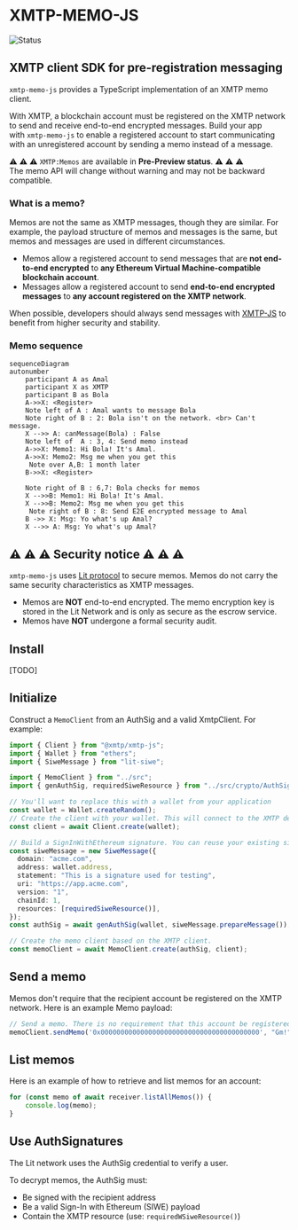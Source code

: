 # XMTP-MEMO-JS

![Status](https://img.shields.io/badge/Project_Status-Pre--Preview-orange)

## XMTP client SDK for pre-registration messaging

`xmtp-memo-js` provides a TypeScript implementation of an XMTP memo client.

With XMTP, a blockchain account must be registered on the XMTP network to send and receive end-to-end encrypted messages. Build your app with `xmtp-memo-js` to enable a registered account to start communicating with an unregistered account by sending a memo instead of a message.

:warning: :warning: :warning: `XMTP:Memos` are available in **Pre-Preview status**. :warning: :warning: :warning: <br>
The memo API will change without warning and may not be backward compatible.

### What is a memo?

Memos are not the same as XMTP messages, though they are similar. For example, the payload structure of memos and messages is the same, but memos and messages are used in different circumstances.

- Memos allow a registered account to send messages that are **not end-to-end encrypted** to **any Ethereum Virtual Machine-compatible blockchain account**.
- Messages allow a registered account to send **end-to-end encrypted messages** to **any account registered on the XMTP network**.

When possible, developers should always send messages with [XMTP-JS](https://github.com/xmtp/xmtp-js) to benefit from higher security and stability.

### Memo sequence

```mermaid
sequenceDiagram
autonumber
    participant A as Amal
    participant X as XMTP
    participant B as Bola
    A->>X: <Register>
    Note left of A : Amal wants to message Bola
    Note right of B : 2: Bola isn't on the network. <br> Can't message.
    X -->> A: canMessage(Bola) : False
    Note left of  A : 3, 4: Send memo instead
    A->>X: Memo1: Hi Bola! It's Amal.
    A->>X: Memo2: Msg me when you get this
     Note over A,B: 1 month later
    B->>X: <Register>

    Note right of B : 6,7: Bola checks for memos
    X -->>B: Memo1: Hi Bola! It's Amal.
    X -->>B: Memo2: Msg me when you get this
     Note right of B : 8: Send E2E encrypted message to Amal
    B ->> X: Msg: Yo what's up Amal?
    X -->> A: Msg: Yo what's up Amal?
```

## :warning: :warning: :warning: Security notice :warning: :warning: :warning:

`xmtp-memo-js` uses [Lit protocol](https://developer.litprotocol.com/) to secure memos. Memos do not carry the same security characteristics as XMTP messages.

- Memos are **NOT** end-to-end encrypted. The memo encryption key is stored in the Lit Network and is only as secure as the escrow service.
- Memos have **NOT** undergone a formal security audit.

## Install

[TODO]

## Initialize

Construct a `MemoClient` from an AuthSig and a valid XmtpClient. For example:

```ts
import { Client } from "@xmtp/xmtp-js";
import { Wallet } from "ethers";
import { SiweMessage } from "lit-siwe";

import { MemoClient } from "../src";
import { genAuthSig, requiredSiweResource } from "../src/crypto/AuthSig";

// You'll want to replace this with a wallet from your application
const wallet = Wallet.createRandom();
// Create the client with your wallet. This will connect to the XMTP development network by default
const client = await Client.create(wallet);

// Build a SignInWithEthereum signature. You can reuse your existing sign-in signature by adding the required resource
const siweMessage = new SiweMessage({
  domain: "acme.com",
  address: wallet.address,
  statement: "This is a signature used for testing",
  uri: "https://app.acme.com",
  version: "1",
  chainId: 1,
  resources: [requiredSiweResource()],
});
const authSig = await genAuthSig(wallet, siweMessage.prepareMessage());

// Create the memo client based on the XMTP client.
const memoClient = await MemoClient.create(authSig, client);

```

## Send a memo

Memos don't require that the recipient account be registered on the XMTP network. Here is an example Memo payload:

```ts
// Send a memo. There is no requirement that this account be registered on the XTMP network.
memoClient.sendMemo('0x0000000000000000000000000000000000000000', "Gm!")
```

## List memos

Here is an example of how to retrieve and list memos for an account:

```ts
for (const memo of await receiver.listAllMemos()) {
    console.log(memo);
}
```

## Use AuthSignatures

The Lit network uses the AuthSig credential to verify a user.

To decrypt memos, the AuthSig must:

- Be signed with the recipient address
- Be a valid Sign-In with Ethereum (SIWE) payload
- Contain the XMTP resource (use: `requiredWSiweResource()`)
